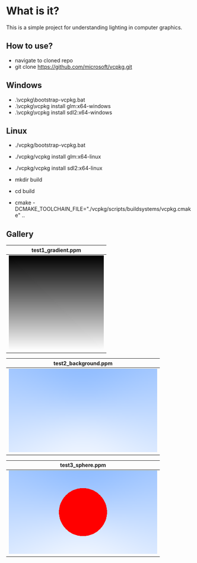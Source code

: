# What is it?

This is a simple project for understanding lighting in computer graphics.

## How to use?

- navigate to cloned repo
- git clone https://github.com/microsoft/vcpkg.git

## Windows
- .\vcpkg\bootstrap-vcpkg.bat
- .\vcpkg\vcpkg install glm:x64-windows
- .\vcpkg\vcpkg install sdl2:x64-windows

## Linux
- ./vcpkg/bootstrap-vcpkg.bat
- ./vcpkg/vcpkg install glm:x64-linux
- ./vcpkg/vcpkg install sdl2:x64-linux

- mkdir build
- cd build
- cmake -DCMAKE_TOOLCHAIN_FILE="./vcpkg/scripts/buildsystems/vcpkg.cmake" .. 

## Gallery

| test1_gradient.ppm  |
| ------------- 	  |
| ![](images/1.png)    |

| test2_background.ppm  |
| ------------- 	  |
| ![](images/2.png)    |

| test3_sphere.ppm  |
| ------------- 	  |
| ![](images/3.png)    |